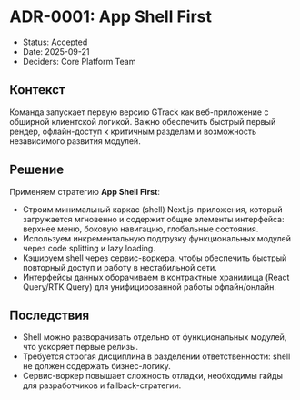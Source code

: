 # ADR-0001: App Shell First

- Status: Accepted
- Date: 2025-09-21
- Deciders: Core Platform Team

## Контекст

Команда запускает первую версию GTrack как веб-приложение с обширной клиентской логикой. Важно обеспечить быстрый первый рендер, офлайн-доступ к критичным разделам и возможность независимого развития модулей.

## Решение

Применяем стратегию **App Shell First**:

- Строим минимальный каркас (shell) Next.js-приложения, который загружается мгновенно и содержит общие элементы интерфейса: верхнее меню, боковую навигацию, глобальные состояния.
- Используем инкрементальную подгрузку функциональных модулей через code splitting и lazy loading.
- Кэшируем shell через сервис-воркера, чтобы обеспечить быстрый повторный доступ и работу в нестабильной сети.
- Интерфейсы данных оборачиваем в контрактные хранилища (React Query/RTK Query) для унифицированной работы офлайн/онлайн.

## Последствия

- Shell можно разворачивать отдельно от функциональных модулей, что ускоряет первые релизы.
- Требуется строгая дисциплина в разделении ответственности: shell не должен содержать бизнес-логику.
- Сервис-воркер повышает сложность отладки, необходимы гайды для разработчиков и fallback-стратегии.
